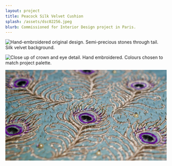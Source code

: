 ```yaml
---
layout: project
title: Peacock Silk Velvet Cushion
splash: /assets/dsc02256.jpeg
blurb: Commissioned for Interior Design project in Paris.
---
```

![Hand-embroidered original design. Semi-precious stones through tail. Silk velvet background.](/assets/dsc02256.jpeg)

![Close up of crown and eye detail. Hand embroidered. Colours chosen to match project palette.](/assets/dsc02358.jpeg)

![Close up of tail flourishes. Hand embroidered, with semi-precious stones.](/assets/dsc01986.jpeg)
